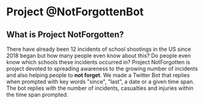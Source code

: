 # Project @NotForgottenBot
## What is Project NotForgotten?
There have already been 12 incidents of school shootings in the US since 2018 began but how many people even know about this? Do people even know which schools these incidents occurred in?
Project NotForgotten is project devoted to spreading awareness to the growing number of incidents and also helping people to **not forget**.
We made a Twitter Bot that replies when prompted with key words "since", "last", a date or a given time span. The bot replies with the number of incidents, casualties and injuries within the time span prompted.




